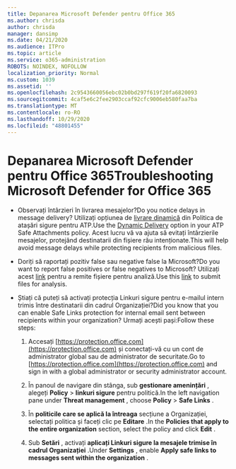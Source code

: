 ```yaml
---
title: Depanarea Microsoft Defender pentru Office 365
ms.author: chrisda
author: chrisda
manager: dansimp
ms.date: 04/21/2020
ms.audience: ITPro
ms.topic: article
ms.service: o365-administration
ROBOTS: NOINDEX, NOFOLLOW
localization_priority: Normal
ms.custom: 1039
ms.assetid: ''
ms.openlocfilehash: 2c9543660056ebc02b0bd297f619f20fa6820093
ms.sourcegitcommit: 4caf5e6c2fee2903ccaf92cfc9006eb580faa7ba
ms.translationtype: MT
ms.contentlocale: ro-RO
ms.lasthandoff: 10/29/2020
ms.locfileid: "48801455"
---
```

# <a name="troubleshooting-microsoft-defender-for-office-365"></a><span data-ttu-id="3ad42-102">Depanarea Microsoft Defender pentru Office 365</span><span class="sxs-lookup"><span data-stu-id="3ad42-102">Troubleshooting Microsoft Defender for Office 365</span></span>

- <span data-ttu-id="3ad42-103">Observați întârzieri în livrarea mesajelor?</span><span class="sxs-lookup"><span data-stu-id="3ad42-103">Do you notice delays in message delivery?</span></span> <span data-ttu-id="3ad42-104">Utilizați opțiunea de [livrare dinamică](https://docs.microsoft.com/microsoft-365/security/office-365-security/dynamic-delivery-and-previewing) din Politica de atașări sigure pentru ATP.</span><span class="sxs-lookup"><span data-stu-id="3ad42-104">Use the [Dynamic Delivery](https://docs.microsoft.com/microsoft-365/security/office-365-security/dynamic-delivery-and-previewing) option in your ATP Safe Attachments policy.</span></span> <span data-ttu-id="3ad42-105">Acest lucru vă va ajuta să evitați întârzierile mesajelor, protejând destinatarii din fișiere rău intenționate.</span><span class="sxs-lookup"><span data-stu-id="3ad42-105">This will help avoid message delays while protecting recipients from malicious files.</span></span>

- <span data-ttu-id="3ad42-106">Doriți să raportați pozitiv false sau negative false la Microsoft?</span><span class="sxs-lookup"><span data-stu-id="3ad42-106">Do you want to report false positives or false negatives to Microsoft?</span></span> <span data-ttu-id="3ad42-107">Utilizați acest [link](https://www.microsoft.com/wdsi/filesubmission/) pentru a remite fișiere pentru analiză.</span><span class="sxs-lookup"><span data-stu-id="3ad42-107">Use this [link](https://www.microsoft.com/wdsi/filesubmission/) to submit files for analysis.</span></span>

- <span data-ttu-id="3ad42-108">Știați că puteți să activați protecția Linkuri sigure pentru e-mailul intern trimis între destinatarii din cadrul Organizației?</span><span class="sxs-lookup"><span data-stu-id="3ad42-108">Did you know that you can enable Safe Links protection for internal email sent between recipients within your organization?</span></span> <span data-ttu-id="3ad42-109">Urmați acești pași:</span><span class="sxs-lookup"><span data-stu-id="3ad42-109">Follow these steps:</span></span>

  1. <span data-ttu-id="3ad42-110">Accesați [https://protection.office.com](https://protection.office.com) și conectați-vă cu un cont de administrator global sau de administrator de securitate.</span><span class="sxs-lookup"><span data-stu-id="3ad42-110">Go to [https://protection.office.com](https://protection.office.com) and sign in with a global administrator or security administrator account.</span></span>

  2. <span data-ttu-id="3ad42-111">În panoul de navigare din stânga, sub **gestionare amenințări** , alegeți **Policy** \> **linkuri sigure** pentru politică.</span><span class="sxs-lookup"><span data-stu-id="3ad42-111">In the left navigation pane under **Threat management** , choose **Policy** \> **Safe Links** .</span></span>

  3. <span data-ttu-id="3ad42-112">În **politicile care se aplică la întreaga** secțiune a Organizației, selectați politica și faceți clic pe **Editare** .</span><span class="sxs-lookup"><span data-stu-id="3ad42-112">In the **Policies that apply to the entire organization** section, select the policy and click **Edit** .</span></span>

  4. <span data-ttu-id="3ad42-113">Sub **Setări** , activați **aplicați Linkuri sigure la mesajele trimise în cadrul Organizației** .</span><span class="sxs-lookup"><span data-stu-id="3ad42-113">Under **Settings** , enable **Apply safe links to messages sent within the organization** .</span></span>
